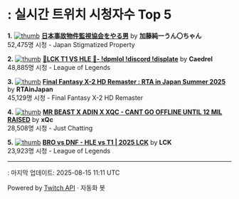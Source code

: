 # : 실시간 트위치 시청자수 Top 5

**1.** [![thumb](https://static-cdn.jtvnw.net/previews-ttv/live_user_kato_junichi0817-320x180.jpg)](https://twitch.tv/加藤純一うん〇ちゃん)
**[日本事故物件監視協会をやる男](https://twitch.tv/加藤純一うん〇ちゃん)** by **加藤純一うん〇ちゃん**<br>52,475명 시청  - Japan Stigmatized Property

**2.** [![thumb](https://static-cdn.jtvnw.net/previews-ttv/live_user_caedrel-320x180.jpg)](https://twitch.tv/Caedrel)
**[🔴LCK T1 VS HLE 🔴-  !dpmlol !discord !displate](https://twitch.tv/Caedrel)** by **Caedrel**<br>48,885명 시청  - League of Legends

**3.** [![thumb](https://static-cdn.jtvnw.net/previews-ttv/live_user_rtainjapan-320x180.jpg)](https://twitch.tv/RTAinJapan)
**[Final Fantasy X-2 HD Remaster : RTA in Japan Summer 2025](https://twitch.tv/RTAinJapan)** by **RTAinJapan**<br>45,129명 시청  - Final Fantasy X-2 HD Remaster

**4.** [![thumb](https://static-cdn.jtvnw.net/previews-ttv/live_user_xqc-320x180.jpg)](https://twitch.tv/xQc)
**[MR BEAST X ADIN X XQC - CANT GO OFFLINE UNTIL 12 MIL RAISED](https://twitch.tv/xQc)** by **xQc**<br>28,508명 시청  - Just Chatting

**5.** [![thumb](https://static-cdn.jtvnw.net/previews-ttv/live_user_lck-320x180.jpg)](https://twitch.tv/LCK)
**[BRO vs DNF - HLE vs T1 | 2025 LCK](https://twitch.tv/LCK)** by **LCK**<br>23,923명 시청  - League of Legends


---
: 마지막 업데이트: 2025-08-15 11:11 UTC

Powered by [Twitch API](https://dev.twitch.tv/docs/api/reference) · 자동화 봇